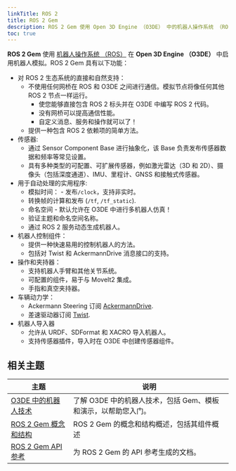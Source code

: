 ```yaml
---
linkTitle: ROS 2
title: ROS 2 Gem
description: ROS 2 Gem 使用 Open 3D Engine （O3DE） 中的机器人操作系统 （ROS） 2 帮助构建机器人模拟。
toc: true
---
```


<!-- # O3DE ROS 2 Gem -->

**ROS 2 Gem** 使用 [机器人操作系统 （ROS）](https://docs.ros.org/en/rolling/index.html) 在 **Open 3D Engine （O3DE）** 中启用机器人模拟。ROS 2 Gem 具有以下功能：

* 对 ROS 2 生态系统的直接和自然支持：
    * 不使用任何网桥在 ROS 和 O3DE 之间进行通信。模拟节点将像任何其他 ROS 2 节点一样运行。
        * 使您能够直接包含 ROS 2 标头并在 O3DE 中编写 ROS 2 代码。
        * 没有网桥可以提高通信性能。
        * 自定义消息、服务和操作就可以了！
    * 提供一种包含 ROS 2 依赖项的简单方法。
* 传感器:
    * 通过 Sensor Component Base 进行抽象化，该 Base 负责发布传感器数据和频率等常见设置。
    * 具有多种类型的可配置、可扩展传感器，例如激光雷达（3D 和 2D）、摄像头（包括深度通道）、IMU、里程计、GNSS 和接触式传感器。
* 用于自动处理的实用程序:
    * 模拟时间： - 发布`/clock`，支持非实时。
    * 转换帧的计算和发布 (`/tf`, `/tf_static`).
    * 命名空间 - 默认允许在 O3DE 中进行多机器人仿真！
    * 验证主题和命名空间名称。
    * 通过 ROS 2 服务动态生成机器人。
* 机器人控制组件：
    * 提供一种快速易用的控制机器人的方法。
    * 包括对 Twist 和 AckermannDrive 消息接口的支持。
* 操作和夹持器：
    * 支持机器人手臂和其他关节系统。
    * 可配置的组件，易于与 MoveIt2 集成。
    * 手指和真空夹持器。
* 车辆动力学：
    * Ackermann Steering 订阅 [AckermannDrive](http://docs.ros.org/en/api/ackermann_msgs/html/msg/AckermannDrive.html).
    * 差速驱动器订阅 [Twist](http://docs.ros.org/en/noetic/api/geometry_msgs/html/msg/Twist.html).
* 机器人导入器
    * 允许从 URDF、SDFormat 和 XACRO 导入机器人。
    * 支持传感器插件，导入时在 O3DE 中创建传感器组件。

## 相关主题

| 主题                                                                                             | 说明                                   |
|------------------------------------------------------------------------------------------------|--------------------------------------|
| [O3DE 中的机器人技术](/docs/user-guide/interactivity/robotics)                                        | 了解 O3DE 中的机器人技术，包括 Gem、模板和演示，以帮助您入门。 |
| [ROS 2 Gem 概念和结构](/docs/user-guide/interactivity/robotics/concepts-and-components-overview.md) | ROS 2 Gem 的概念和结构概述，包括其组件概述           |
| [ROS 2 Gem API 参考](/docs/api/gems/ros2)                                                        | 为 ROS 2 Gem 的 API 参考生成的文档。           |
